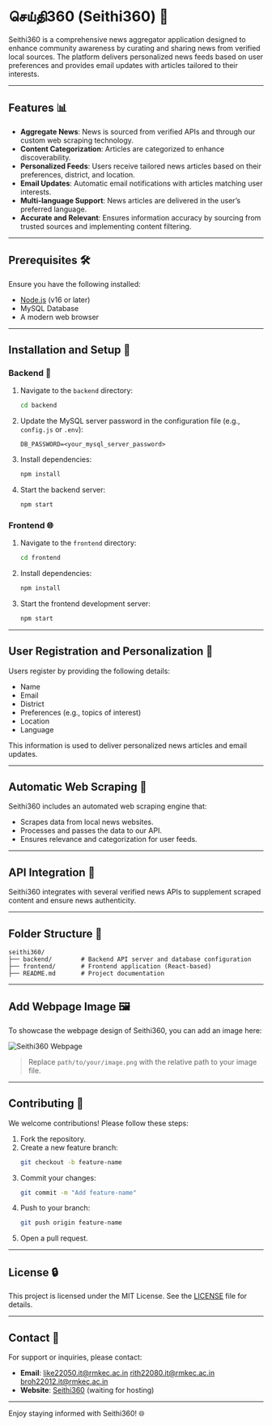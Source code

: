 # செய்தி360 (Seithi360) 💬

Seithi360 is a comprehensive news aggregator application designed to enhance community awareness by curating and sharing news from verified local sources. The platform delivers personalized news feeds based on user preferences and provides email updates with articles tailored to their interests.

---

## Features 📊

- **Aggregate News**: News is sourced from verified APIs and through our custom web scraping technology.
- **Content Categorization**: Articles are categorized to enhance discoverability.
- **Personalized Feeds**: Users receive tailored news articles based on their preferences, district, and location.
- **Email Updates**: Automatic email notifications with articles matching user interests.
- **Multi-language Support**: News articles are delivered in the user’s preferred language.
- **Accurate and Relevant**: Ensures information accuracy by sourcing from trusted sources and implementing content filtering.

---

## Prerequisites 🛠️

Ensure you have the following installed:

- [Node.js](https://nodejs.org/) (v16 or later)
- MySQL Database
- A modern web browser

---

## Installation and Setup 🚀

### Backend 🔧

1. Navigate to the `backend` directory:
   ```bash
   cd backend
   ```
2. Update the MySQL server password in the configuration file (e.g., `config.js` or `.env`):
   ```plaintext
   DB_PASSWORD=<your_mysql_server_password>
   ```
3. Install dependencies:
   ```bash
   npm install
   ```
4. Start the backend server:
   ```bash
   npm start
   ```

### Frontend 🌐

1. Navigate to the `frontend` directory:
   ```bash
   cd frontend
   ```
2. Install dependencies:
   ```bash
   npm install
   ```
3. Start the frontend development server:
   ```bash
   npm start
   ```

---

## User Registration and Personalization 👤

Users register by providing the following details:

- Name
- Email
- District
- Preferences (e.g., topics of interest)
- Location
- Language

This information is used to deliver personalized news articles and email updates.

---

## Automatic Web Scraping 🔄

Seithi360 includes an automated web scraping engine that:

- Scrapes data from local news websites.
- Processes and passes the data to our API.
- Ensures relevance and categorization for user feeds.

---

## API Integration 🔐

Seithi360 integrates with several verified news APIs to supplement scraped content and ensure news authenticity.

---

## Folder Structure 🌟

```
seithi360/
├── backend/        # Backend API server and database configuration
├── frontend/       # Frontend application (React-based)
├── README.md       # Project documentation
```

---

## Add Webpage Image 🖼

To showcase the webpage design of Seithi360, you can add an image here:

![Seithi360 Webpage](path/to/your/image.png)

> Replace `path/to/your/image.png` with the relative path to your image file.

---

## Contributing 🌈

We welcome contributions! Please follow these steps:

1. Fork the repository.
2. Create a new feature branch:
   ```bash
   git checkout -b feature-name
   ```
3. Commit your changes:
   ```bash
   git commit -m "Add feature-name"
   ```
4. Push to your branch:
   ```bash
   git push origin feature-name
   ```
5. Open a pull request.

---

## License 🔒

This project is licensed under the MIT License. See the [LICENSE](LICENSE) file for details.

---

## Contact 📧

For support or inquiries, please contact:

- **Email**: like22050.it@rmkec.ac.in rith22080.it@rmkec.ac.in broh22012.it@rmkec.ac.in
- **Website**: [Seithi360](https://seithi360.com) (waiting for hosting)

---

Enjoy staying informed with Seithi360! 🌐
